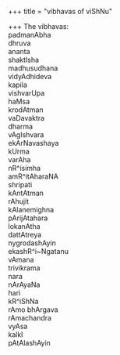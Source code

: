 +++
title = "vibhavas of viShNu"

+++
The vibhavas:  
padmanAbha  
dhruva  
ananta  
shaktIsha  
madhusudhana  
vidyAdhideva  
kapila  
vishvarUpa  
haMsa  
krodAtman  
vaDavaktra  
dharma  
vAgIshvara  
ekArNavashaya  
kUrma  
varAha  
nR^isimha  
amR^itAharaNA  
shripati  
kAntAtman  
rAhujit  
kAlanemighna  
pArijAtahara  
lokanAtha  
dattAtreya  
nygrodashAyin  
ekashR^i\~Ngatanu  
vAmana  
trivikrama  
nara  
nArAyaNa  
hari  
kR^iShNa  
rAmo bhArgava  
rAmachandra  
vyAsa  
kalkI  
pAtAlashAyin
